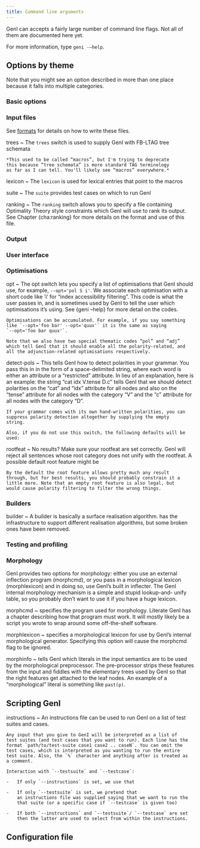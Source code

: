```yaml
---
title: Command line arguments
---
```


GenI can accepts a fairly large number of command line flags.
Not all of them are documented here yet.

For more information, type `geni -–help`.

## Options by theme

Note that you might see an option described in more than one place
because it falls into multiple categories.

### Basic options

### Input files

See [formats](formats.html) for details on how to write these files.

trees
  ~ The `trees` switch is used to supply GenI with FB-LTAG tree
    schemata

    *This used to be called “macros”, but I'm trying to deprecate
    this because “tree schemata” is more standard TAG terminology
    as far as I can tell. You'll likely see “macros” everywhere.*

lexicon
  ~ The `lexicon` is used for lexical entries that point to the macros

suite
  ~ The `suite` provides test cases on which to run GenI

ranking
  ~ The `ranking` switch allows you to specify a file containing
    Optimality Theory style constraints which GenI will use to rank its
    output. See Chapter {cha:ranking} for more details on the format and
    use of this file.

### Output

### User interface

### Optimisations

opt
  ~ The opt switch lets you specify a list of optimisations that GenI
    should use, for example, `--opt='pol S i'`. We associate each
    optimisation with a short code like ’i’ for “index accessibility
    filtering”. This code is what the user passes in, and is sometimes
    used by GenI to tell the user which optimisations it’s using. See
    {geni –help} for more detail on the codes.

    Optimisations can be accumulated. For example, if you say something
    like `--opt='foo bar' --opt='quux'` it is the same as saying
    `--opt='foo bar quux'`.

    Note that we also have two special thematic codes “pol” and “adj”
    which tell GenI that it should enable all the polarity-related, and
    all the adjunction-related optimisations respectively.

detect-pols
  ~ This tells GenI how to detect polarities in your grammar. You pass
    this in in the form of a space-delimited string, where each word is
    either an attribute or a “restricted” attribute. In lieu of an
    explanation, here is an example: the string “cat idx V.tense D.c”
    tells GenI that we should detect polarities on the “cat” and “idx”
    attribute for all nodes and also on the “tense” attribute for all
    nodes with the category “V” and the “c” attribute for all nodes with
    the category “D”.

    If your grammar comes with its own hand-written polarities, you can
    suppress polarity detection altogether by supplying the empty
    string.

    Also, if you do not use this switch, the following defaults will be
    used:

rootfeat
  ~ No results? Make sure your rootfeat are set correctly. GenI will
    reject all sentences whose root category does not unify with the
    rootfeat. A possible default root feature might be

    By the default the root feature allows pretty much any result
    through, but for best results, you should probably constrain it a
    little more. Note that an empty root feature is also legal, but
    would cause polarity filtering to filter the wrong things.

### Builders

builder
  ~ A builder is basically a surface realisation algorithm. has the
    infrastructure to support different realisation algorithms, but some
    broken ones have been removed.

### Testing and profiling

### Morphology

GenI provides two options for morphology: either you use an external
inflection program (morphcmd), or you pass in a morphological lexicon
(morphlexicon) and in doing so, use GenI’s built in inflecter. The GenI
internal morphology mechanism is a simple and stupid lookup-and- unify
table, so you probably don’t want to use it if you have a huge lexicon.

morphcmd
  ~ specifies the program used for morphology. Literate GenI has a
    chapter describing how that program must work. It will mostly likely
    be a script you wrote to wrap around some off-the-shelf software.

morphlexicon
  ~ specifies a morphological lexicon for use by GenI’s internal
    morphological generator. Specifying this option will cause the
    morphcmd flag to be ignored.

morphinfo
  ~ tells GenI which literals in the input semantics are to be used by
    the morphological preprocessor. The pre-processor strips these
    features from the input and fiddles with the elementary trees used
    by GenI so that the right features get attached to the leaf nodes.
    An example of a “morphological” literal is something like `past(p)`.

## Scripting GenI

instructions
  ~ An instructions file can be used to run GenI on a list of test
    suites and cases.

    Any input that you give to GenI will be interpreted as a list of
    test suites (and test cases that you want to run). Each line has the
    format `path/to/test-suite case1 case2 .. caseN`. You can omit the
    test cases, which is interpreted as you wanting to run the entire
    test suite. Also, the `%` character and anything after is treated as
    a comment.

    Interaction with `--testsuite` and `--testcase`:

    -   If only `--instructions` is set, we use that

    -   If only `--testsuite` is set, we pretend that
        an instructions file was supplied saying that we want to run the
        that suite (or a specific case if `--testcase` is given too)

    -   If both `--instructions` and `--testsuite`/ `--testcase` are set
        then the latter are used to select from within the instructions.

## Configuration file
